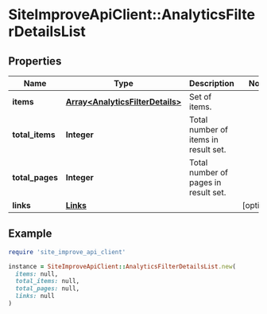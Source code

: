 # SiteImproveApiClient::AnalyticsFilterDetailsList

## Properties

| Name | Type | Description | Notes |
| ---- | ---- | ----------- | ----- |
| **items** | [**Array&lt;AnalyticsFilterDetails&gt;**](AnalyticsFilterDetails.md) | Set of items. |  |
| **total_items** | **Integer** | Total number of items in result set. |  |
| **total_pages** | **Integer** | Total number of pages in result set. |  |
| **links** | [**Links**](Links.md) |  | [optional] |

## Example

```ruby
require 'site_improve_api_client'

instance = SiteImproveApiClient::AnalyticsFilterDetailsList.new(
  items: null,
  total_items: null,
  total_pages: null,
  links: null
)
```

